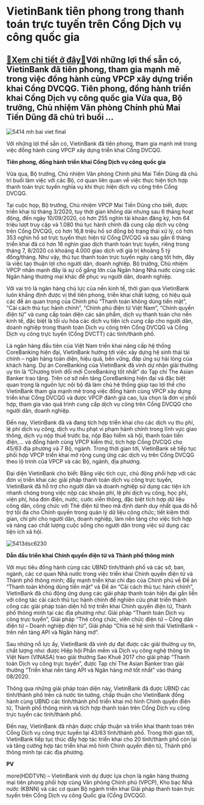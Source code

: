 VietinBank tiên phong trong thanh toán trực tuyến trên Cổng Dịch vụ công quốc gia
=================================================================================

[:gift:Xem chi tiết ở đây:gift:](https://hddtvn.com/vietinbank-tien-phong-trong-thanh-toan-truc-tuyen-tren-cong-dich-vu-cong-quoc-gia/)Với những lợi thế sẵn có, VietinBank đã tiên phong, tham gia mạnh mẽ trong việc đồng hành cùng VPCP xây dựng triển khai Cổng DVCQG. Tiên phong, đồng hành triển khai Cổng Dịch vụ công quốc gia Vừa qua, Bộ trưởng, Chủ nhiệm Văn phòng Chính phủ Mai Tiến Dũng đã chủ trì buổi …
---------------------------------------------------------------------------------------------------------------------------------------------------------------------------------------------------------------------------------------------------------------------------------





![5414 mh bai viet final](https://hddtvn.com/wp-content/uploads/2021/01/5414_MH-bai-viet._final.jpg "Với những lợi thế sẵn có, VietinBank đã tiên phong, tham gia mạnh mẽ trong việc đồng hành cùng VPCP xây dựng triển khai Cổng DVCQG.")


Với những lợi thế sẵn có, VietinBank đã tiên phong, tham gia mạnh mẽ trong việc đồng hành cùng VPCP xây dựng triển khai Cổng DVCQG.



**Tiên phong, đồng hành triển khai Cổng Dịch vụ công quốc gia**


Vừa qua, Bộ trưởng, Chủ nhiệm Văn phòng Chính phủ Mai Tiến Dũng đã chủ trì buổi làm việc với các Bộ, cơ quan liên quan về việc thực hiện tích hợp thanh toán trực tuyến nghĩa vụ khi thực hiện dịch vụ công trên Cổng DVCQG.


Tại cuộc họp, Bộ trưởng, Chủ nhiệm VPCP Mai Tiến Dũng cho biết, được triển khai từ tháng 3/2020, tuy thời gian không dài nhưng sau 6 tháng hoạt động, đến ngày 10/09/2020, có hơn 255 nghìn tài khoản đăng ký, hơn 64 triệu lượt truy cập và 1.080 thủ tục hành chính đã cung cấp dịch vụ công trên Cổng DVCQG, có hơn 16,8 triệu hồ sơ đồng bộ trạng thái xử lý, có hơn 353 nghìn hồ sơ trực tuyến thực hiện từ Cổng DVCQG và sau gần 6 tháng triển khai đã có hơn 16 nghìn giao dịch thanh toán trực tuyến, riêng trong tháng 7, 8/2020 có khoảng 4.000 giao dịch với giá trị khoảng 5 tỷ đồng/tháng. Như vậy, thủ tục thanh toán trực tuyến ngày càng tốt hơn, đây là việc tạo thuận lợi cho người dân, doanh nghiệp. Bộ trưởng, Chủ nhiệm VPCP nhấn mạnh đây là sự cố gắng lớn của Ngân hàng Nhà nước cùng các Ngân hàng thương mại khác để phục vụ người dân, doanh nghiệp.


Với vai trò là ngân hàng chủ lực của nền kinh tế, thời gian qua VietinBank luôn khẳng định được vị thế tiên phong, triển khai chất lượng, có hiệu quả các đề án quan trọng của Chính phủ “Thanh toán không dùng tiền mặt”, “Cải cách thủ tục hành chính”, “Chính phủ điện tử Việt Nam”, “Chính quyền điện tử” và cung cấp toàn diện các sản phẩm, dịch vụ thanh toán cho nền kinh tế, đặc biệt là tối ưu hóa các dịch vụ tiện ích cung cấp cho người dân, doanh nghiệp trong thanh toán Dịch vụ công trên Cổng DVCQG và Cổng Dịch vụ công trực tuyến (Cổng DVCTT) các tỉnh/thành phố.


Là ngân hàng đầu tiên của Việt Nam triển khai nâng cấp hệ thống CoreBanking hiện đại, VietinBank hướng tới việc xây dựng hệ sinh thái tài chính – ngân hàng toàn diện, hiệu quả, bền vững, đáp ứng sự hài lòng của khách hàng. Dự án CoreBanking của VietinBank đã vinh dự nhận giải thưởng uy tín là “Chương trình đổi mới CoreBanking tốt nhất” do Tạp chí The Asian Banker trao tặng. Trên cơ sở nền tảng CoreBanking hiện đại và đặc biệt quan trọng là nguồn lực nội bộ đã làm chủ hệ thống giúp tạo lợi thế cho VietinBank tham gia mạnh mẽ trong việc đồng hành cùng VPCP xây dựng triển khai Cổng DVCQG và được VPCP đánh giá cao, lựa chọn là đơn vị phối hợp, tham gia vào quá trình cung cấp dịch vụ công trên Cổng DVCQG cho người dân, doanh nghiệp.


Đến nay, VietinBank đã và đang tích hợp triển khai cho các dịch vụ thu phí, lệ phí dịch vụ công, dịch vụ thu phạt vi phạm hành chính trong lĩnh vực giao thông, dịch vụ nộp thuế trước bạ, nộp Bảo hiểm xã hội, thanh toán tiền điện,… và đồng hành cùng VPCP kiểm thử, tích hợp Cổng DVCQG cho 45/63 địa phương và 7 Bộ, ngành. Trong thời gian tới, VietinBank sẽ tiếp tục phối hợp VPCP triển khai mở rộng cung ứng các dịch vụ trên Cổng DVCQG theo lộ trình của VPCP và các Bộ, ngành, địa phương.


Đại diện VietinBank cho biết: Bằng việc tích cực, chủ động phối hợp với các đơn vị triển khai các giải pháp thanh toán dịch vụ công trực tuyến, VietinBank đã hỗ trợ cho người dân và doanh nghiệp sử dụng các tiện ích nhanh chóng trong việc nộp các khoản phí, lệ phí dịch vụ công, học phí, viện phí, hóa đơn điện, nước, cước viễn thông, đặc biệt tích hợp dữ liệu công dân, công chức với Thẻ điện tử theo mã định danh duy nhất qua đó hỗ trợ tối đa cho Chính quyền trong quản lý dữ liệu công chức; tiết kiệm thời gian, chi phí cho người dân, doanh nghiệp, làm nền tảng cho việc tích hợp và nâng cao chất lượng cuộc sống cho người dân trong việc sử dụng các tiện ích xã hội.





![5413dsc6230](https://hddtvn.com/wp-content/uploads/2021/01/5413__DSC6230.jpg "undefined")



**Dẫn đầu triển khai Chính quyền điện tử và Thành phố thông minh** 


Với mục tiêu đồng hành cùng các UBND tỉnh/thành phố và các sở, ban, ngành, các cơ quan Nhà nước trong việc triển khai Chính quyền điện tử và Thành phố thông minh; đẩy mạnh triển khai chỉ đạo của Chính phủ về Đề án “Thanh toán không dùng tiền mặt” và Đề án “Cải cách thủ tục hành chính”, VietinBank đã chủ động ứng dụng các giải pháp thanh toán hiện đại gắn liền với công tác cải cách thủ tục hành chính để nghiên cứu phát triển thành công các giải pháp toàn diện hỗ trợ triển khai Chính quyền điện tử, Thành phố thông minh tại các địa phương như: Giải pháp “Thanh toán Dịch vụ công trực tuyến”, Giải pháp “Thẻ công chức, viên chức điện tử – Công dân điện tử – Doanh nghiệp điện tử”, Giải pháp “Chia sẻ hệ sinh thái VietinBank – trên nền tảng API và Ngân hàng mở”.


Sau những nỗ lực ấy, VietinBank đã vinh dự đạt được các giải thưởng uy tín, chất lượng như: được Hiệp hội Phần mềm và Dịch vụ công nghệ thông tin Việt Nam (VINASA) trao giải thưởng Sao Khuê 2017 cho giải pháp “Thanh toán Dịch vụ công trực tuyến”, được Tạp chí The Asian Banker trao giải thưởng “Triển khai nền tảng API và Ngân hàng mở tốt nhất” vào tháng 08/2020.


Thông qua những giải pháp toàn diện này, VietinBank đã được UBND các tỉnh/thành phố trên cả nước tin tưởng, chấp thuận cho VietinBank đồng hành cùng UBND các tỉnh/thành phố triển khai mô hình Chính quyền điện tử, Thành phố thông minh và tích hợp thanh toán trên Cổng Dịch vụ công trực tuyến các tỉnh/thành phố.


Đến nay, VietinBank đã nhận được chấp thuận và triển khai thanh toán trên Cổng Dịch vụ công trực tuyến tại 43/63 tỉnh/thành phố. Trong thời gian tới, VietinBank tiếp tục thúc đẩy hợp tác triển khai cho 20 tỉnh/thành phố còn lại và tăng cường hợp tác triển khai mô hình Chính quyền điện tử, Thành phố thông minh tại các địa phương.




**PV**



more(HDDTVN) – VietinBank vinh dự được lựa chọn là ngân hàng thương mại tiên phong phối hợp cùng Văn phòng Chính phủ (VPCP), Kho bạc Nhà nước (KBNN) và các cơ quan Bộ ngành triển khai Giải pháp thanh toán trực tuyến trên Cổng Dịch vụ công Quốc gia (Cổng DVCQG).

